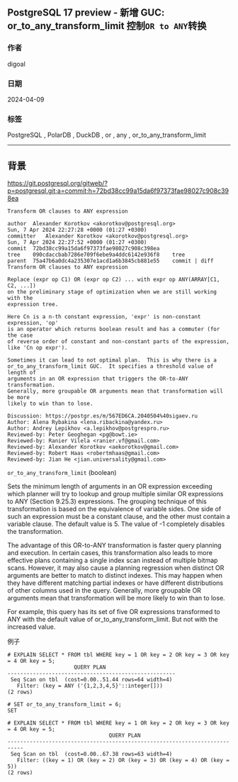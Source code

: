 ## PostgreSQL 17 preview - 新增 GUC: or_to_any_transform_limit 控制`OR to ANY`转换
                                                                                                   
### 作者                                                                                                      
digoal                                                                                                    
                                                                                                
### 日期                                                                                                 
2024-04-09                                                                                        
                                                                                                            
### 标签                                                                            
PostgreSQL , PolarDB , DuckDB , or , any , or_to_any_transform_limit  
                                                                                                            
----                                                                                                            
                                                                                                            
## 背景  
https://git.postgresql.org/gitweb/?p=postgresql.git;a=commit;h=72bd38cc99a15da6f97373fae98027c908c398ea
```
Transform OR clauses to ANY expression

author	Alexander Korotkov <akorotkov@postgresql.org>	
Sun, 7 Apr 2024 22:27:28 +0000 (01:27 +0300)
committer	Alexander Korotkov <akorotkov@postgresql.org>	
Sun, 7 Apr 2024 22:27:52 +0000 (01:27 +0300)
commit	72bd38cc99a15da6f97373fae98027c908c398ea
tree	090cdaccbab7286e709f6ebe9a4ddc6142e936f8	tree
parent	75a47b6a0dc4a235307e1acd1a6b3845cb881e55	commit | diff
Transform OR clauses to ANY expression

Replace (expr op C1) OR (expr op C2) ... with expr op ANY(ARRAY[C1, C2, ...])
on the preliminary stage of optimization when we are still working with the
expression tree.

Here Cn is a n-th constant expression, 'expr' is non-constant expression, 'op'
is an operator which returns boolean result and has a commuter (for the case
of reverse order of constant and non-constant parts of the expression,
like 'Cn op expr').

Sometimes it can lead to not optimal plan.  This is why there is a
or_to_any_transform_limit GUC.  It specifies a threshold value of length of
arguments in an OR expression that triggers the OR-to-ANY transformation.
Generally, more groupable OR arguments mean that transformation will be more
likely to win than to lose.

Discussion: https://postgr.es/m/567ED6CA.2040504%40sigaev.ru
Author: Alena Rybakina <lena.ribackina@yandex.ru>
Author: Andrey Lepikhov <a.lepikhov@postgrespro.ru>
Reviewed-by: Peter Geoghegan <pg@bowt.ie>
Reviewed-by: Ranier Vilela <ranier.vf@gmail.com>
Reviewed-by: Alexander Korotkov <aekorotkov@gmail.com>
Reviewed-by: Robert Haas <robertmhaas@gmail.com>
Reviewed-by: Jian He <jian.universality@gmail.com>
```

`or_to_any_transform_limit` (boolean) 

Sets the minimum length of arguments in an OR expression exceeding which planner will try to lookup and group multiple similar OR expressions to ANY (Section 9.25.3) expressions. The grouping technique of this transformation is based on the equivalence of variable sides. One side of such an expression must be a constant clause, and the other must contain a variable clause. The default value is 5. The value of -1 completely disables the transformation.

The advantage of this OR-to-ANY transformation is faster query planning and execution. In certain cases, this transformation also leads to more effective plans containing a single index scan instead of multiple bitmap scans. However, it may also cause a planning regression when distinct OR arguments are better to match to distinct indexes. This may happen when they have different matching partial indexes or have different distributions of other columns used in the query. Generally, more groupable OR arguments mean that transformation will be more likely to win than to lose.

For example, this query has its set of five OR expressions transformed to ANY with the default value of or_to_any_transform_limit. But not with the increased value.

例子
```
# EXPLAIN SELECT * FROM tbl WHERE key = 1 OR key = 2 OR key = 3 OR key = 4 OR key = 5;
                     QUERY PLAN
-----------------------------------------------------
 Seq Scan on tbl  (cost=0.00..51.44 rows=64 width=4)
   Filter: (key = ANY ('{1,2,3,4,5}'::integer[]))
(2 rows)

# SET or_to_any_transform_limit = 6;
SET

# EXPLAIN SELECT * FROM tbl WHERE key = 1 OR key = 2 OR key = 3 OR key = 4 OR key = 5;
                                QUERY PLAN
---------------------------------------------------------------------------
 Seq Scan on tbl  (cost=0.00..67.38 rows=63 width=4)
   Filter: ((key = 1) OR (key = 2) OR (key = 3) OR (key = 4) OR (key = 5))
(2 rows)
```
  
